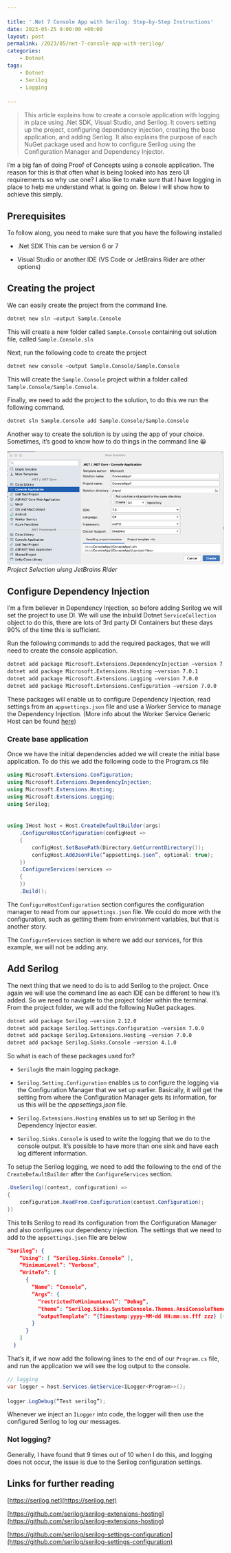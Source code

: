 ```yaml
---

title: '.Net 7 Console App with Serilog: Step-by-Step Instructions'
date: 2023-05-25 9:00:00 +00:00
layout: post
permalink: /2023/05/net-7-console-app-with-serilog/
categories:
    - Dotnet 
tags:
    - Dotnet
    - Serilog
    - Logging

---
```


> This article explains how to create a console application with logging in place using .Net SDK, Visual Studio, and Serilog. It covers setting up the project, configuring dependency injection, creating the base application, and adding Serilog. It also explains the purpose of each NuGet package used and how to configure Serilog using the Configuration Manager and Dependency Injector.

I’m a big fan of doing Proof of Concepts using a console application. The reason for this is that often what is being looked into has zero UI requirements so why use one? I also like to make sure that I have logging in place to help me understand what is going on. Below I will show how to achieve this simply.

## Prerequisites

To follow along, you need to make sure that you have the following installed

* .Net SDK This can be version 6 or 7
    
* Visual Studio or another IDE (VS Code or JetBrains Rider are other options)
    

## Creating the project

We can easily create the project from the command line.

```bash
dotnet new sln —output Sample.Console
```

This will create a new folder called `Sample.Console` containing out solution file, called `Sample.Console.sln`

Next, run the following code to create the project

```bash
dotnet new console —output Sample.Console/Sample.Console
```

This will create the `Sample.Console` project within a folder called `Sample.Console/Sample.Console`.

Finally, we need to add the project to the solution, to do this we run the following command.

```bash
dotnet sln Sample.Console add Sample.Console/Sample.Console
```

Another way to create the solution is by using the app of your choice. Sometimes, it’s good to know how to do things in the command line 😀

![Project Selection uisng JetBrains Rider](ProjectSelection.png)
_Project Selection uisng JetBrains Rider_

## Configure Dependency Injection

I’m a firm believer in Dependency Injection, so before adding Serilog we will set the project to use DI. We will use the inbuild Dotnet `ServiceCollection` object to do this, there are lots of 3rd party DI Containers but these days 90% of the time this is sufficient.

Run the following commands to add the required packages, that we will need to create the console application.

```bash
dotnet add package Microsoft.Extensions.DependencyInjection —version 7.0.0
dotnet add package Microsoft.Extensions.Hosting —version 7.0.1
dotnet add package Microsoft.Extensions.Logging —version 7.0.0
dotnet add package Microsoft.Extensions.Configuration —version 7.0.0
```

These packages will enable us to configure Dependency Injection, read settings from an `appsettings.json` file and use a Worker Service to manage the Dependency Injection. (More info about the Worker Service Generic Host can be found [here](https://learn.microsoft.com/en-us/dotnet/core/extensions/generic-host))

### Create base application

Once we have the initial dependencies added we will create the initial base application. To do this we add the following code to the Program.cs file

```csharp
using Microsoft.Extensions.Configuration;
using Microsoft.Extensions.DependencyInjection;
using Microsoft.Extensions.Hosting;
using Microsoft.Extensions.Logging;
using Serilog;


using IHost host = Host.CreateDefaultBuilder(args)
    .ConfigureHostConfiguration(configHost =>
    {
        configHost.SetBasePath(Directory.GetCurrentDirectory());
        configHost.AddJsonFile(“appsettings.json”, optional: true);
    })
    .ConfigureServices(services =>
    {
    })
    .Build();
```

The `ConfigureHostConfiguration` section configures the configuration manager to read from our `appsettings.json` file. We could do more with the configuration, such as getting them from environment variables, but that is another story.

The `ConfigureServices` section is where we add our services, for this example, we will not be adding any.

## Add Serilog

The next thing that we need to do is to add Serilog to the project. Once again we will use the command line as each IDE can be different to how it’s added. So we need to navigate to the project folder within the terminal. From the project folder, we will add the following NuGet packages.

```bash
dotnet add package Serilog —version 2.12.0
dotnet add package Serilog.Settings.Configuration —version 7.0.0
dotnet add package Serilog.Extensions.Hosting —version 7.0.0
dotnet add package Serilog.Sinks.Console —version 4.1.0
```

So what is each of these packages used for?

* `Serilog`is the main logging package.
    
* `Serilog.Setting.Configuration` enables us to configure the logging via the Configuration Manager that we set up earlier. Basically, it will get the setting from where the Configuration Manager gets its information, for us this will be the *appsettings.json* file.
    
* `Serilog.Extensions.Hosting` enables us to set up Serilog in the Dependency Injector easier.
    
* `Serilog.Sinks.Console` is used to write the logging that we do to the console output. It’s possible to have more than one sink and have each log different information.
    

To setup the Serilog logging, we need to add the following to the end of the `CreateDefaultBuilder` after the `ConfigureServices` section.

```csharp
.UseSerilog((context, configuration) =>
{
    configuration.ReadFrom.Configuration(context.Configuration);
})
```

This tells Serilog to read its configuration from the Configuration Manager and also configures our dependency injection. The settings that we need to add to the `appsettings.json` file are below

```json
“Serilog”: {
    “Using”: [ “Serilog.Sinks.Console” ],
    “MinimumLevel”: “Verbose”,
    “WriteTo”: [
      {
        “Name”: “Console”,
        “Args”: {
          “restrictedToMinimumLevel”: “Debug”,
          “theme”: “Serilog.Sinks.SystemConsole.Themes.AnsiConsoleTheme::Code, Serilog.Sinks.Console”,
          “outputTemplate”: “{Timestamp:yyyy-MM-dd HH:mm:ss.fff zzz} [{Level:u3}] {Message:j}{NewLine}{Properties:j}{NewLine}{Exception}”
        }
      }
    ]
  }
```

That’s it, if we now add the following lines to the end of our `Program.cs` file, and run the application we will see the log output to the console.

```csharp
// logging
var logger = host.Services.GetService<ILogger<Program>>();

logger.LogDebug(“Test serilog”);
```

Whenever we inject an `ILogger` into code, the logger will then use the configured Serilog to log our messages.

### Not logging?

Generally, I have found that 9 times out of 10 when I do this, and logging does not occur, the issue is due to the Serilog configuration settings.

## Links for further reading

[https://serilog.net](https://serilog.net)

[https://github.com/serilog/serilog-extensions-hosting](https://github.com/serilog/serilog-extensions-hosting)

[https://github.com/serilog/serilog-settings-configuration](https://github.com/serilog/serilog-settings-configuration)